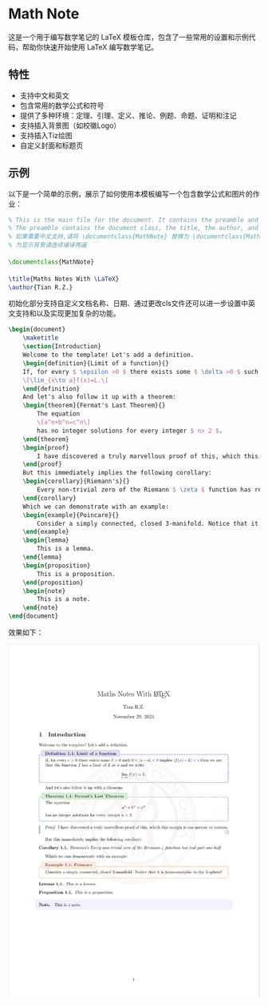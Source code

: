 # Math Note

这是一个用于编写数学笔记的 LaTeX 模板仓库，包含了一些常用的设置和示例代码，帮助你快速开始使用 LaTeX 编写数学笔记。

## 特性

- 支持中文和英文
- 包含常用的数学公式和符号
- 提供了多种环境：定理、引理、定义、推论、例题、命题、证明和注记
- 支持插入背景图（如校徽Logo）
- 支持插入Tiz绘图
- 自定义封面和标题页

## 示例

以下是一个简单的示例，展示了如何使用本模板编写一个包含数学公式和图片的作业：

```latex
% This is the main file for the document. It contains the preamble and the document body.，
% The preamble contains the document class, the title, the author, and any packages that are needed.
% 如果需要中文支持,请将 \documentclass{MathNote} 替换为 \documentclass{MathNoteCN}
% 为显示背景请连续编译两遍

\documentclass{MathNote}

\title{Maths Notes With \LaTeX}
\author{Tian R.Z.}
```
初始化部分支持自定义文档名称、日期、通过更改cls文件还可以进一步设置中英文支持和以及实现更加复杂的功能。

```latex
\begin{document}
	\maketitle
	\section{Introduction}
	Welcome to the template! Let's add a definition.
	\begin{definition}{Limit of a function}{}
	If, for every $ \epsilon >0 $ there exists some $ \delta >0 $ such $ 0<|x-a|<\delta $ implies $ |f(x)-L|<\epsilon $ then we say that the function $ f $ has a limit of $ L $ at $ a $ and we write
	\[\lim_{x\to a}f(x)=L.\]
	\end{definition}
	And let's also follow it up with a theorem:
	\begin{theorem}{Fermat's Last Theorem}{}
		The equation
		\[a^n+b^n=c^n\]
		has no integer solutions for every integer $ n> 2 $.
	\end{theorem}
	\begin{proof}
		I have discovered a truly marvellous proof of this, which this margin is too narrow to contain.
	\end{proof}
	But this immediately implies the following corollary:
	\begin{corollary}{Riemann's}{}
		Every non-trivial zero of the Riemann $ \zeta $ function has real part one-half.
	\end{corollary}
	Which we can demonstrate with an example:
	\begin{example}{Poincare}{}
		Consider a simply connected, closed 3-manifold. Notice that it is homeomorphic to the 3-sphere!
	\end{example}
	\begin{lemma}
		This is a lemma.
	\end{lemma}
	\begin{proposition}
		This is a proposition.
	\end{proposition}
	\begin{note}
		This is a note.
	\end{note}
\end{document}
```
效果如下：

![alt text](image.png)

